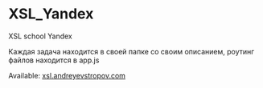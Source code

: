 XSL_Yandex
==========

XSL school Yandex


Каждая задача находится в своей папке со своим описанием, роутинг файлов находится в app.js


Available: <a href='http://xsl.andreyevstropov.com/'>xsl.andreyevstropov.com</a> 
